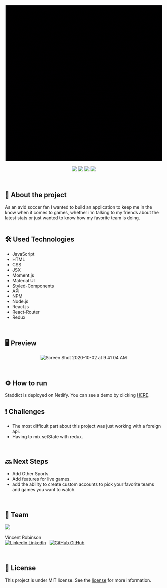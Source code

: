 <p align="center">
<img  alt="Screen Shot 2020-10-02 at 9 41 04 AM" src="/public/img/STADDICT.gif"></p>
<p align="center">
<img src="https://img.shields.io/github/issues/Varobinson/staddict"> <img src="https://img.shields.io/github/forks/Varobinson/staddict"> <img src="https://img.shields.io/github/stars/Varobinson/staddict"> <img src="https://img.shields.io/github/license/Varobinson/staddict"></p>

<br>


## :book: About the project
As an avid soccer fan I wanted to build an application to keep me in the know when it comes to games, whether i'm talking to my friends about the latest stats or just wanted to know how my favorite team is doing.   
<br>


## :hammer_and_wrench: Used Technologies 
* JavaScript
* HTML
* CSS
* JSX
* Moment.js
* Material UI
* Styled-Components
* API
* NPM
* Node.js
* React.js
* React-Router
* Redux
<br>


## 🖥 Preview
<p align="center">
<img  alt="Screen Shot 2020-10-02 at 9 41 04 AM" src="/public/img/staddict-demo.gif"></p>
<p align="center">
<br>


## ⚙ How to run 
Staddict is deployed on Netlify. You can see a demo by clicking [HERE](https://staddict.netlify.app/).
<br>

## :heavy_exclamation_mark: Challenges
* The most difficult part about this project was just working with a foreign api.
* Having to mix setState with redux.
<br>


## :soon: Next Steps
<!-- * ~~Give the user the ability to upload their own profile photo.~~:white_check_mark: -->
* Add Other Sports.
* Add features for live games.
* add the ability to create custom accounts to pick your favorite teams and games you want to watch.
<br>


## :busts_in_silhouette: Team
<td <a href="https://github.com/Varobinson">
  <img width="200" src="https://avatars3.githubusercontent.com/u/59773500?s=460&u=5e9b971c994028ab7b7af61025fa5ac4bf06b29d&v=4">
</a>

Vincent Robinson <br>
[![Linkedin](https://i.stack.imgur.com/gVE0j.png) LinkedIn](https://www.linkedin.com/in/vincentarobinson/)
&nbsp;
[![GitHub](https://i.stack.imgur.com/tskMh.png) GitHub](https://github.com/Varobinson)</td>

  </tr>
</table>


<br>

## :page_with_curl: License
This project is under MIT license. See the [license](https://opensource.org/licenses/MIT) for more information.
<br /> 
